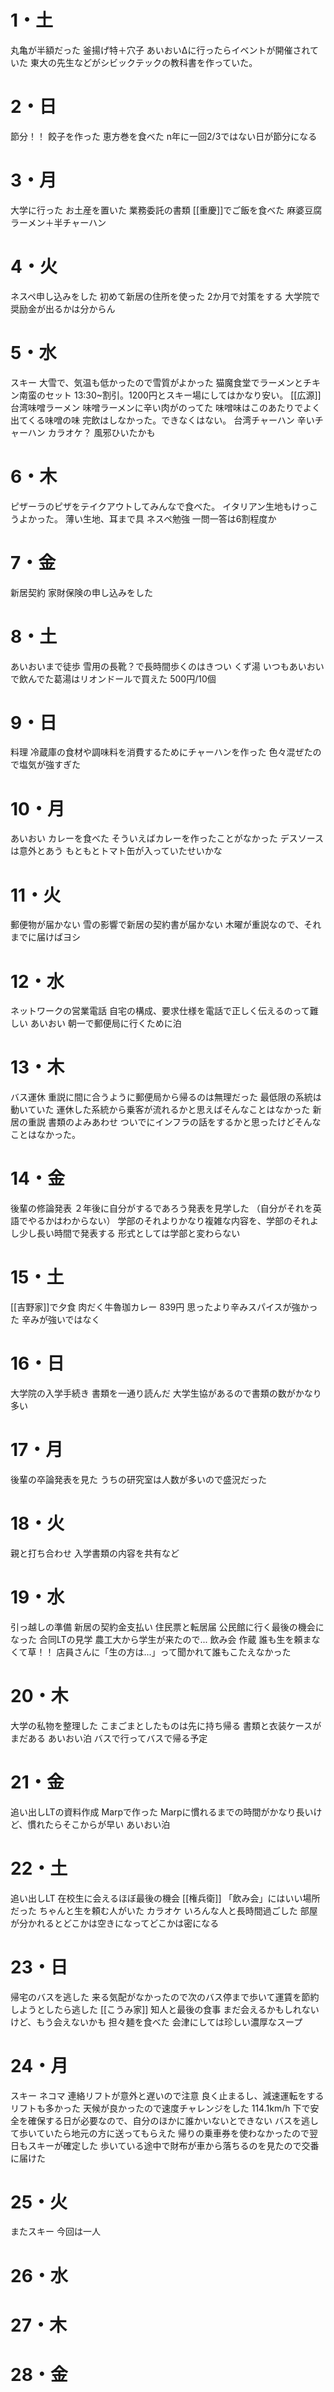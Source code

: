 # 1・土
丸亀が半額だった
	釜揚げ特＋穴子
あいおいΔに行ったらイベントが開催されていた
	東大の先生などがシビックテックの教科書を作っていた。
# 2・日
節分！！
	餃子を作った
	恵方巻を食べた
	n年に一回2/3ではない日が節分になる
# 3・月
大学に行った
	お土産を置いた
	業務委託の書類
[[重慶]]でご飯を食べた
	麻婆豆腐ラーメン＋半チャーハン
# 4・火
ネスペ申し込みをした
	初めて新居の住所を使った
	2か月で対策をする
	大学院で奨励金が出るかは分からん
# 5・水
スキー
	大雪で、気温も低かったので雪質がよかった
	猫魔食堂でラーメンとチキン南蛮のセット
		13:30~割引。1200円とスキー場にしてはかなり安い。
[[広源]]
	台湾味噌ラーメン
		味噌ラーメンに辛い肉がのってた
		味噌味はこのあたりでよく出てくる味噌の味
		完飲はしなかった。できなくはない。
	台湾チャーハン
		辛いチャーハン
カラオケ？
	風邪ひいたかも
# 6・木
ピザーラのピザをテイクアウトしてみんなで食べた。
	イタリアン生地もけっこうよかった。
		薄い生地、耳まで具
ネスペ勉強
	一問一答は6割程度か
# 7・金
新居契約
	家財保険の申し込みをした
# 8・土
あいおいまで徒歩
	雪用の長靴？で長時間歩くのはきつい
くず湯
	いつもあいおいで飲んでた葛湯はリオンドールで買えた
	500円/10個
# 9・日
料理
	冷蔵庫の食材や調味料を消費するためにチャーハンを作った
	色々混ぜたので塩気が強すぎた
# 10・月
あいおい
	カレーを食べた
	そういえばカレーを作ったことがなかった
	デスソースは意外とあう
		もともとトマト缶が入っていたせいかな
# 11・火
郵便物が届かない
	雪の影響で新居の契約書が届かない
	木曜が重説なので、それまでに届けばヨシ
# 12・水
ネットワークの営業電話
	自宅の構成、要求仕様を電話で正しく伝えるのって難しい
あいおい
	朝一で郵便局に行くために泊
# 13・木
バス運休
	重説に間に合うように郵便局から帰るのは無理だった
	最低限の系統は動いていた
	運休した系統から乗客が流れるかと思えばそんなことはなかった
新居の重説
	書類のよみあわせ
	ついでにインフラの話をするかと思ったけどそんなことはなかった。
# 14・金
後輩の修論発表
	２年後に自分がするであろう発表を見学した
	（自分がそれを英語でやるかはわからない）
	学部のそれよりかなり複雑な内容を、学部のそれよし少し長い時間で発表する
	形式としては学部と変わらない
# 15・土
[[吉野家]]で夕食
	肉だく牛魯珈カレー 839円
	思ったより辛みスパイスが強かった
	辛みが強いではなく
# 16・日
大学院の入学手続き
	書類を一通り読んだ
	大学生協があるので書類の数がかなり多い
# 17・月
後輩の卒論発表を見た
	うちの研究室は人数が多いので盛況だった
# 18・火
親と打ち合わせ
	入学書類の内容を共有など
# 19・水
引っ越しの準備
	新居の契約金支払い
	住民票と転居届
	公民館に行く最後の機会になった
合同LTの見学
	農工大から学生が来たので...
	飲み会
	作蔵
	誰も生を頼まなくて草！！
		店員さんに「生の方は...」って聞かれて誰もこたえなかった
# 20・木
大学の私物を整理した
	こまごまとしたものは先に持ち帰る
	書類と衣装ケースがまだある
あいおい泊
	バスで行ってバスで帰る予定
# 21・金
追い出しLTの資料作成
	Marpで作った
	Marpに慣れるまでの時間がかなり長いけど、慣れたらそこからが早い
	あいおい泊
# 22・土
追い出しLT
	在校生に会えるほぼ最後の機会
	[[権兵衛]]
		「飲み会」にはいい場所だった
		ちゃんと生を頼む人がいた
	カラオケ
		いろんな人と長時間過ごした
		部屋が分かれるとどこかは空きになってどこかは密になる
# 23・日
帰宅のバスを逃した
	来る気配がなかったので次のバス停まで歩いて運賃を節約しようとしたら逃した
[[こうみ家]]
	知人と最後の食事
	まだ会えるかもしれないけど、もう会えないかも
	担々麺を食べた
	会津にしては珍しい濃厚なスープ
# 24・月
スキー
	ネコマ
	連絡リフトが意外と遅いので注意
	良く止まるし、減速運転をするリフトも多かった
	天候が良かったので速度チャレンジをした
		114.1km/h
	下で安全を確保する日が必要なので、自分のほかに誰かいないとできない
	バスを逃して歩いていたら地元の方に送ってもらえた
		帰りの乗車券を使わなかったので翌日もスキーが確定した
	歩いている途中で財布が車から落ちるのを見たので交番に届けた
# 25・火
またスキー
	今回は一人
# 26・水
# 27・木
# 28・金